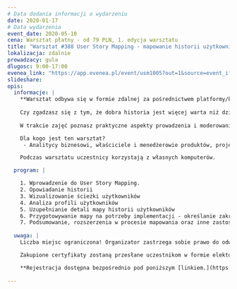 ```yaml
---
# Data dodania informacji o wydarzeniu
date: 2020-01-17
# Data wydarzenia
event_date: 2020-05-10
cena: Warsztat płatny - od 79 PLN, 1. edycja warsztatu
title: "Warsztat #388 User Story Mapping - mapowanie historii użytkownika"
lokalizacja: zdalnie
prowadzacy: gula
dlugosc: 9:00-17:00
evenea_link: "https://app.evenea.pl/event/usm1005?out=1&source=event_iframe"
slideshare:
opis:
  informacje: |
    **Warsztat odbywa się w formie zdalnej za pośrednictwem platformy/komunikatora online, z wykorzystaniem dźwięku, obrazu z kamery, udostępniania ekranu komputera prowadzącego i uczestników.** 
    
    Czy zgadzasz się z tym, że dobra historia jest więcej warta niż dziesiątki stron opisu wymagań? Jeżeli tak, to zapraszam na warsztat z mapowania historii użytkownika (User Story Mapping). Technika ta pozwala odkrywać a następnie wizualizować oczekiwania użytkowników względem projektowanego rozwiązania. W przeciwieństwie do tradycyjnych, opisowych metod, User Story Mapping bazuje na interakcji, burzy mózgów i kreatywnym podejściu do pracy z wymaganiami.
    
    W trakcie zajęć poznasz praktyczne aspekty prowadzenia i moderowania warsztatów z User Story Mapping. Będziemy pracować w małych grupach projektując realne rozwiązania. Dzięki temu po zakończeniu szkolenia będziesz w stanie skutecznie zastosować to narzędzie w Twoim projekcie. 

    Dla kogo jest ten warsztat? 
     - Analitycy biznesowi, właściciele i menedżerowie produktów, projektanci UX/UI, kierownicy projektów.

    Podczas warsztatu uczestnicy korzystają z własnych komputerów.

  program: |

    1. Wprowadzenie do User Story Mapping.
    2. Opowiadanie historii
    3. Wizualizowanie ścieżki użytkowników
    4. Analiza profili użytkowników
    5. Uzupełnianie detali mapy historii użytkowników
    6. Przygotowywanie mapy na potrzeby implementacji - określanie zakresu poszczególnych wersji
    7. Podsumowanie, rozszerzenia w procesie mapowania oraz inne zastosowania User Story Mapping.
    
  uwaga: |
    Liczba miejsc ograniczona! Organizator zastrzega sobie prawo do odwołania wydarzenia w przypadku niezgłoszenia się minimalnej liczby uczestników.

    Zakupione certyfikaty zostaną przesłane uczestnikom w formie elektoronicznej po warsztacie oraz za pośrednictwem firmy kurierskiej w momencie poprawy sytuacji wywołanej epidemią koronawirusa. 

    **Rejestracja dostępna bezpośrednio pod poniższym [linkiem.](https://app.evenea.pl/event/usm1005)**
    
---
```

